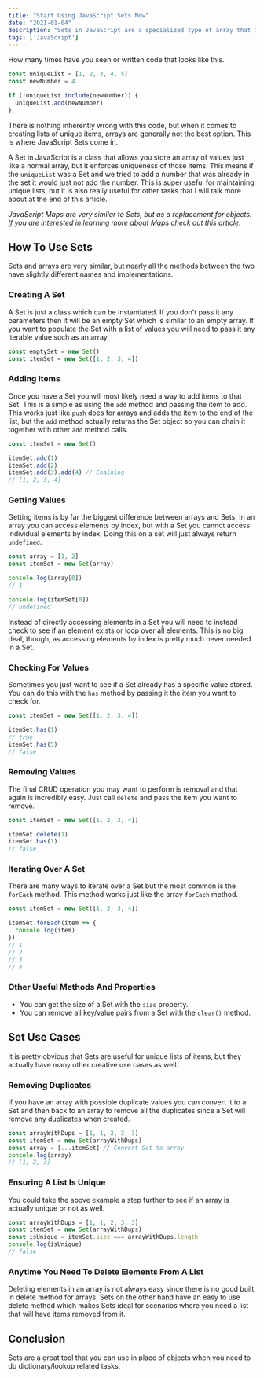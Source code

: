 ```yaml
---
title: "Start Using JavaScript Sets Now"
date: "2021-01-04"
description: "Sets in JavaScript are a specialized type of array that is perfect for unique lists."
tags: ['JavaScript']
---
```


How many times have you seen or written code that looks like this.
```js
const uniqueList = [1, 2, 3, 4, 5]
const newNumber = 4

if (!uniqueList.include(newNumber)) {
  uniqueList.add(newNumber)
}
```
There is nothing inherently wrong with this code, but when it comes to creating lists of unique items, arrays are generally not the best option. This is where JavaScript Sets come in.

A Set in JavaScript is a class that allows you store an array of values just like a normal array, but it enforces uniqueness of those items. This means if the `uniqueList` was a Set and we tried to add a number that was already in the set it would just not add the number. This is super useful for maintaining unique lists, but it is also really useful for other tasks that I will talk more about at the end of this article.

*JavaScript Maps are very similar to Sets, but as a replacement for objects. If you are interested in learning more about Maps check out this [article](/2020-12/javascript-maps).*

## How To Use Sets

Sets and arrays are very similar, but nearly all the methods between the two have slightly different names and implementations.

### Creating A Set

A Set is just a class which can be instantiated. If you don't pass it any parameters then it will be an empty Set which is similar to an empty array. If you want to populate the Set with a list of values you will need to pass it any iterable value such as an array.
```js
const emptySet = new Set()
const itemSet = new Set([1, 2, 3, 4])
```

### Adding Items

Once you have a Set you will most likely need a way to add items to that Set. This is a simple as using the `add` method and passing the item to add. This works just like `push` does for arrays and adds the item to the end of the list, but the `add` method actually returns the Set object so you can chain it together with other `add` method calls.
```js
const itemSet = new Set()

itemSet.add(1)
itemSet.add(2)
itemSet.add(3).add(4) // Chaining
// [1, 2, 3, 4]
```

### Getting Values

Getting items is by far the biggest difference between arrays and Sets. In an array you can access elements by index, but with a Set you cannot access individual elements by index. Doing this on a set will just always return `undefined`.
```js
const array = [1, 2]
const itemSet = new Set(array)

console.log(array[0])
// 1

console.log(itemSet[0])
// undefined
```
Instead of directly accessing elements in a Set you will need to instead check to see if an element exists or loop over all elements. This is no big deal, though, as accessing elements by index is pretty much never needed in a Set.

### Checking For Values

Sometimes you just want to see if a Set already has a specific value stored. You can do this with the `has` method by passing it the item you want to check for.
```js
const itemSet = new Set([1, 2, 3, 4])

itemSet.has(1)
// true
itemSet.has(5)
// false
```

### Removing Values

The final CRUD operation you may want to perform is removal and that again is incredibly easy. Just call `delete` and pass the item you want to remove.
```js
const itemSet = new Set([1, 2, 3, 4])

itemSet.delete(1)
itemSet.has(1)
// false
```

### Iterating Over A Set

There are many ways to iterate over a Set but the most common is the `forEach` method. This method works just like the array `forEach` method.
```js
const itemSet = new Set([1, 2, 3, 4])

itemSet.forEach(item => {
  console.log(item)
})
// 1
// 2
// 3
// 4
```

### Other Useful Methods And Properties

* You can get the size of a Set with the `size` property.
* You can remove all key/value pairs from a Set with the `clear()` method.

## Set Use Cases

It is pretty obvious that Sets are useful for unique lists of items, but they actually have many other creative use cases as well.

### Removing Duplicates

If you have an array with possible duplicate values you can convert it to a Set and then back to an array to remove all the duplicates since a Set will remove any duplicates when created.
```js
const arrayWithDups = [1, 1, 2, 3, 3]
const itemSet = new Set(arrayWithDups)
const array = [...itemSet] // Convert Set to array
console.log(array)
// [1, 2, 3]
```

### Ensuring A List Is Unique

You could take the above example a step further to see if an array is actually unique or not as well.
```js
const arrayWithDups = [1, 1, 2, 3, 3]
const itemSet = new Set(arrayWithDups)
const isUnique = itemSet.size === arrayWithDups.length
console.log(isUnique)
// false
```

### Anytime You Need To Delete Elements From A List

Deleting elements in an array is not always easy since there is no good built in delete method for arrays. Sets on the other hand have an easy to use delete method which makes Sets ideal for scenarios where you need a list that will have items removed from it. 

## Conclusion

Sets are a great tool that you can use in place of objects when you need to do dictionary/lookup related tasks.